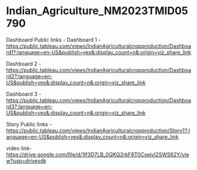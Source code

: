 # Indian_Agriculture_NM2023TMID05790


Dashboard Public links -
Dashboard 1 - https://public.tableau.com/views/IndianAgriculturalcropproduction/Dashboard1?:language=en-US&publish=yes&:display_count=n&:origin=viz_share_link

Dashboard 2 - https://public.tableau.com/views/IndianAgriculturalcropproduction/Dashboard2?:language=en-US&publish=yes&:display_count=n&:origin=viz_share_link

Dashboard 3 - https://public.tableau.com/views/IndianAgriculturalcropproduction/Dashboard3?:language=en-US&publish=yes&:display_count=n&:origin=viz_share_link

Story Public links - https://public.tableau.com/views/IndianAgriculturalcropproduction/Story1?:language=en-US&publish=yes&:display_count=n&:origin=viz_share_link

video link- https://drive.google.com/file/d/1lf3D7LB_0QKQ2rkF8T0Csejvl2SWS62Y/view?usp=drivesdk
